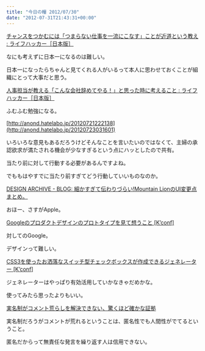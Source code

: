 ```yaml
---
title: "今日の糧 2012/07/30"
date: "2012-07-31T21:43:31+00:00"
---
```


  [チャンスをつかむには「つまらない仕事を一流にこなす」ことが近道という教え : ライフハッカー［日本版］](http://www.lifehacker.jp/2012/07/120730myspiwords.html)

なにも考えずに日本一になるのは難しい。

日本一になったらちゃんと見てくれる人がいるって本人に思わせておくことが組織にとって大事だと思う。

  [人事担当が教える「こんな会社辞めてやる！」と思った時に考えること : ライフハッカー［日本版］](http://www.lifehacker.jp/2012/07/120727tanakajiro.html)

ふむふむ勉強になる。

[http://anond.hatelabo.jp/20120721222138](http://anond.hatelabo.jp/20120723031601)

いろいろな意見もあるだろうけどそんなことを言いたいのではなくて、主婦の承認欲求が満たされる機会が少なすぎるという点にハッとしたので共有。

当たり前に対して行動する必要があるんですよね。

でももはやすでに当たり前すぎてどう行動していいものなのか。

  [DESIGN ARCHIVE - BLOG: 細かすぎて伝わりづらい!Mountain LionのUI変更点まとめ。](http://stam-design-stam.blogspot.jp/2012/07/mountain-lionui.html)

おほー、さすがApple。

  [Googleのプロダクトデザインのプロトタイプを見て想うこと [K&#8217;conf]](http://kenz0.s201.xrea.com/weblog/2012/07/google_products_design_concept.html)

対してのGoogle。

デザインって難しい。

  [CSS3を使ったお洒落なスイッチ型チェックボックスが作成できるジェネレーター [K&#8217;conf]](http://kenz0.s201.xrea.com/weblog/2012/07/onoff_flipswitch_html5css3_generator.html)

ジェネレーターはやっぱり有効活用していかなきゃだめかな。

使ってみたら思ったよりもいい。

[実名制がコメント荒らしを解決できない、驚くほど確かな証拠](http://jp.techcrunch.com/2012/07/30/20120729surprisingly-good-evidence-that-real-name-policies-fail-to-improve-comments/)

実名制だろうがコメントが荒れるということは、匿名性でも人間性がでてるということ。

匿名だからって無責任な発言を繰り返す人は信用できない。

